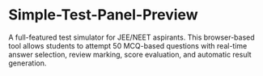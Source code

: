 # Simple-Test-Panel-Preview
A full-featured test simulator for JEE/NEET aspirants. This browser-based tool allows students to attempt 50 MCQ-based questions with real-time answer selection, review marking, score evaluation, and automatic result generation.

